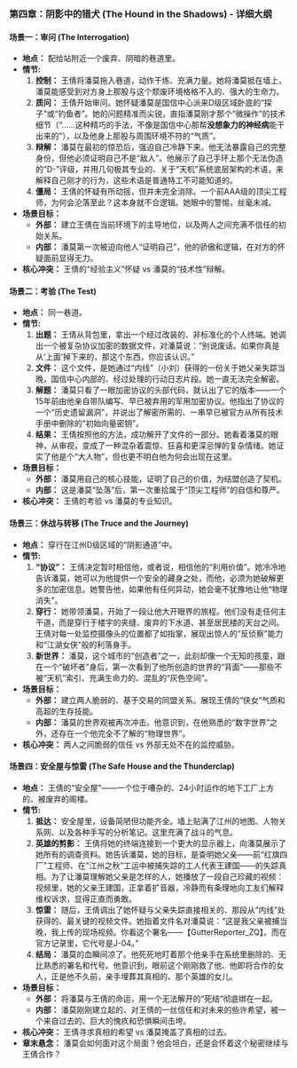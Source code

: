 ### **第四章：阴影中的猎犬 (The Hound in the Shadows) - 详细大纲**

#### **场景一：审问 (The Interrogation)**

*   **地点：** 配给站附近一个废弃、阴暗的巷道里。
*   **情节:**
    1.  **控制：** 王倩将潘莫拖入巷道，动作干练、充满力量。她将潘莫抵在墙上，潘莫能感受到对方身上那股与这个颓废环境格格不入的、强大的生命力。
    2.  **质问：** 王倩开始审问。她怀疑潘莫是国信中心派来D级区域卧底的“探子”或“钓鱼者”。她的问题精准而尖锐，直指潘莫刚才那个“微操作”的技术细节（“……这种精巧的手法，不像是国信中心那帮**没想象力的神经病**能干出来的”），以及他身上那股与周围环境不符的“气质”。
    3.  **辩解：** 潘莫在最初的惊恐后，强迫自己冷静下来。他无法暴露自己的完整身份，但他必须证明自己不是“敌人”。他展示了自己手环上那个无法伪造的“D-”评级，并用几句极其专业的、关于“天机”系统底层架构的术语，来解释自己刚才的行为，这些术语是普通特工不可能知道的。
    4.  **僵局：** 王倩的怀疑有所动摇，但并未完全消除。一个前AAA级的顶尖工程师，为何会沦落至此？这本身就不合逻辑。她眼中的警惕，丝毫未减。
*   **场景目标：**
    *   **外部：** 建立王倩在当前环境下的主导地位，以及两人之间充满不信任的初始关系。
    *   **内部：** 潘莫第一次被迫向他人“证明自己”，他的骄傲和逻辑，在对方的怀疑面前显得无力。
*   **核心冲突：** 王倩的“经验主义”怀疑 vs 潘莫的“技术性”辩解。

#### **场景二：考验 (The Test)**

*   **地点：** 同一巷道。
*   **情节:**
    1.  **出题：** 王倩从背包里，拿出一个经过改装的、非标准化的个人终端。她调出一个被复杂协议加密的数据文件，对潘莫说：“别说废话。如果你真是从‘上面’掉下来的，那这个东西，你应该认识。”
    2.  **文件：** 这个文件，是她通过“内线”（小刘）获得的一份关于她父亲失踪当晚，国信中心内部的、经过处理的行动日志片段。她一直无法完全解密。
    3.  **解题：** 潘莫只看了一眼加密协议的头部代码，就认出了它的版本——一个15年前由他亲自带队编写、早已被弃用的军用加密协议。他指出了协议的一个“历史遗留漏洞”，并说出了解密所需的、一串早已被官方从所有技术手册中删除的“初始向量密钥”。
    4.  **结果：** 王倩按照他的方法，成功解开了文件的一部分。她看着潘莫的眼神，从审视，变成了一种混杂着震惊、狂喜和更深忌惮的复杂情绪。她证实了他是个“大人物”，但也更不明白他为何会出现在这里。
*   **场景目标：**
    *   **外部：** 潘莫用自己的核心技能，证明了自己的价值，为结盟创造了契机。
    *   **内部：** 这是潘莫“坠落”后，第一次重拾属于“顶尖工程师”的自信和尊严。
*   **核心冲突：** 王倩的考验 vs 潘莫的专业知识。

#### **场景三：休战与转移 (The Truce and the Journey)**

*   **地点：** 穿行在江州D级区域的“阴影通道”中。
*   **情节:**
    1.  **“协议”：** 王倩决定暂时相信他，或者说，相信他的“利用价值”。她冷冷地告诉潘莫，她可以为他提供一个安全的藏身之处，而他，必须为她破解更多的加密信息。她警告他，如果他有任何异动，她会毫不犹豫地让他“物理消失”。
    2.  **穿行：** 她带领潘莫，开始了一段让他大开眼界的旅程。他们没有走任何主干道，而是穿行于楼宇的夹缝、废弃的下水道、甚至居民楼的天台之间。王倩对每一处监控摄像头的位置都了如指掌，展现出惊人的“反侦察”能力和“江湖女侠”般的利落身手。
    3.  **新世界：** 潘莫，这个城市的“创造者”之一，此刻却像一个无知的孩童，跟在一个“破坏者”身后，第一次看到了他所创造的世界的“背面”——那些不被“天机”索引、充满生命力的、混乱的“灰色空间”。
*   **场景目标：**
    *   **外部：** 建立两人脆弱的、基于交易的同盟关系。展现王倩的“侠女”气质和高超的生存技能。
    *   **内部：** 潘莫的世界观被再次冲击。他意识到，在他熟悉的“数字世界”之外，还存在一个他完全不了解的“物理世界”。
*   **核心冲突：** 两人之间脆弱的信任 vs 外部无处不在的监控威胁。

#### **场景四：安全屋与惊雷 (The Safe House and the Thunderclap)**

*   **地点：** 王倩的“安全屋”——一个位于嘈杂的、24小时运作的地下工厂上方的、被废弃的阁楼。
*   **情节:**
    1.  **抵达：** 安全屋里，设备简陋但功能齐全。墙上贴满了江州的地图、人物关系网、以及各种手写的分析笔记。这里充满了战斗的气息。
    2.  **英雄的剪影：** 王倩将她的终端连接到一个更大的显示器上，向潘莫展示了她所有的调查资料。她告诉潘莫，她的目标，是查明她父亲——前“红旗四厂”工程师、在“江州之秋”工运中被捕失踪的工人代表王建国——的失踪真相。为了让潘莫理解她父亲是怎样的人，她播放了一段自己珍藏的视频：视频里，她的父亲王建国，正拿着扩音器，冷静而有条理地向工友们解释维权诉求，显得正直而勇敢。
    3.  **惊雷：** 随后，王倩调出了她怀疑与父亲失踪直接相关的、那段从“内线”处获得的、最关键的视频文件。她指着文件名对潘莫说：“这是我父亲被捕当晚，我上传的现场视频。你看这个署名——【GutterReporter_ZQ】。而在官方记录里，它代号是J-04。”
    4.  **结局：** 潘莫的血瞬间凉了。他死死地盯着那个他亲手在系统里删除的、无比熟悉的署名和代号。他意识到，眼前这个刚刚救了他、他即将合作的女人，正是他不久前，亲手埋葬其真相的、那个英雄的女儿。
*   **场景目标：**
    *   **外部：** 将潘莫与王倩的命运，用一个无法解开的“死结”彻底绑在一起。
    *   **内部：** 潘莫刚刚建立起的、对王倩的一丝信任和对未来的些许希望，被一个来自过去的、巨大的愧疚和恐惧瞬间击垮。
*   **核心冲突：** 王倩寻求真相的希望 vs 潘莫掩盖了真相的过去。
*   **章末悬念：** 潘莫会如何面对这个局面？他会坦白，还是会怀着这个秘密继续与王倩合作？